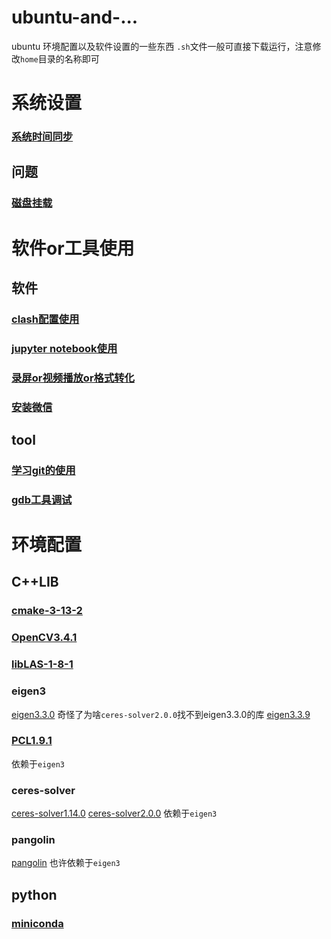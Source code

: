 # ubuntu-and-...
ubuntu 环境配置以及软件设置的一些东西
`.sh`文件一般可直接下载运行，注意修改`home`目录的名称即可
# 系统设置
### [系统时间同步](系统设置/settime.sh)
## 问题
### [磁盘挂载](系统设置/问题/fdisk.sh)

# 软件or工具使用
## 软件
### [clash配置使用](软件or工具使用/软件/clash.md)
### [jupyter notebook使用](软件or工具使用/软件/jupyternotebook.md)
### [录屏or视频播放or格式转化](软件or工具使用/软件/aboutvideo.md)
### [安装微信](软件or工具使用/软件/aboutvideo.md)
## tool
### [学习git的使用](软件or工具使用/tool/trygit.md)
### [gdb工具调试](软件or工具使用/tool/gdb.sh)

# 环境配置
## C++LIB
### [cmake-3-13-2](环境配置/C++LIB/cmake-3-13-2.sh)
### [OpenCV3.4.1](环境配置/C++LIB/OpenCV-3-4-1.sh)
### [libLAS-1-8-1](环境配置/C++LIB/libLAS-1-8-1.sh)
### eigen3
[eigen3.3.0](环境配置/C++LIB/eigen3.3.0.sh) 奇怪了为啥`ceres-solver2.0.0`找不到eigen3.3.0的库
[eigen3.3.9](环境配置/C++LIB/eigen3.3.9.sh)
### [PCL1.9.1](环境配置/C++LIB/pcl1-9-1.sh)
依赖于`eigen3`
### ceres-solver
 [ceres-solver1.14.0](环境配置/C++LIB/ceres1-14-0.sh)
 [ceres-solver2.0.0](环境配置/C++LIB/ceres2-2-0.sh)
依赖于`eigen3`
### pangolin
 [pangolin](环境配置/C++LIB/pangolin.sh)
 也许依赖于`eigen3`
## python
### [miniconda](环境配置/python/miniconda.md)

